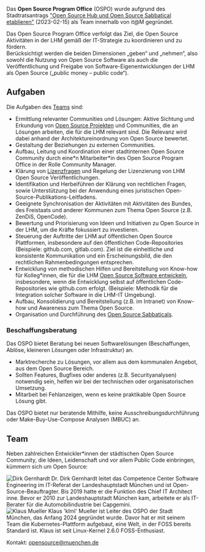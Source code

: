 Das __Open Source Program Office__ (OSPO) wurde aufgrund des Stadtratsantrags ["Open Source Hub und Open Source Sabbatical etablieren"](https://risi.muenchen.de/risi/sitzungsvorlage/detail/7532900) (2023-02-15) als Team innerhalb von it@M gegründet.

Das Open Source Program Office verfolgt das Ziel, die Open Source Aktivitäten in der LHM gemäß der IT-Strategie zu koordinieren und zu fördern.  
Berücksichtigt werden die beiden Dimensionen „geben“ und „nehmen“, also sowohl die Nutzung von Open Source Software als auch die Veröffentlichung und Freigabe von Software-Eigenentwicklungen der LHM als Open Source („public money – public code“).

## Aufgaben

Die Aufgaben des [Teams](#team) sind:

* Ermittlung relevanter Communities und Lösungen: Aktive Sichtung und Erkundung von [Open Source Projekten](./use) und Communities, die an Lösungen arbeiten, die für die LHM relevant sind. Die Relevanz wird dabei anhand der Architektureinordnung von Open Source bewertet.
* Gestaltung der Beziehungen zu externen Communities.
* Aufbau, Leitung und Koordination einer stadtinternen Open Source Community durch eine\*n Mitarbeiter\*in des Open Source Program Office in der Rolle Community Manager.
* Klärung von [Lizenzfragen](./licenses) und Regelung der Lizenzierung von LHM Open Source Veröffentlichungen.
* Identifikation und Herbeiführen der Klärung von rechtlichen Fragen, sowie Unterstützung bei der Anwendung eines juristischen Open-Source-Publikations-Leitfadens. 
* Geeignete Synchronisation der Aktivitäten mit Aktivitäten des Bundes, des Freistaats und anderer Kommunen zum Thema Open Source (z.B. ZenDiS, OpenCode).
* Bewertung und Priorisierung von Ideen und Initiativen zu Open Source in der LHM, um die Kräfte fokussiert zu investieren.
* Steuerung der Auftritte der LHM auf öffentlichen Open Source Plattformen, insbesondere auf den öffentlichen Code-Repositories (Beispiele: github.com, gitlab.com). Ziel ist die einheitliche und konsistente Kommunikation und ein Erscheinungsbild, die den rechtlichen Rahmenbedingungen entsprechen.
* Entwicklung von methodischen Hilfen und Bereitstellung von Know-how für Kolleg*innen, die für die LHM [Open Source Software entwickeln](./use), insbesondere, wenn die Entwicklung selbst auf öffentlichen Code-Repositories wie github.com erfolgt. (Beispiele: Methodik für die Integration solcher Software in die LHM-IT Umgebung).
* Aufbau, Konsolidierung und Bereitstellung (z.B. im Intranet) von Know-how und Awareness zum Thema Open Source.
* Organisation und Durchführung des [Open Source Sabbaticals](./sabbatical).

### Beschaffungsberatung

Das OSPO bietet Beratung bei neuen Softwarelösungen (Beschaffungen, Ablöse, kleineren Lösungen oder Infrastruktur) an.

* Marktrecherche zu Lösungen, vor allem aus dem kommunalen Angebot, aus dem Open Source Bereich.
* Sollten Features, Bugfixes oder anderes (z.B. Securityanalysen) notwendig sein, helfen wir bei der technischen oder organisatorischen Umsetzung.
* Mitarbeit bei Fehlanzeigen, wenn es keine praktikable Open Source Lösung gibt.

Das OSPO bietet nur beratende Mithilfe, keine Ausschreibungsdurchführung oder Make-Buy-Use-Compose Analysen (MBUC) an.


## Team

Neben zahlreichen Entwickler\*innen der städtischen Open Source Community, die Ideen, Leidenschaft und vor allem Public Code einbringen, kümmern sich um Open Source:

<img src="/people/dirk_gernhardt__150.jpg" alt="Dirk Gernhardt" class="right">
Dr. Dirk Gernhardt leitet das Competence Center Software Engineering im IT-Referat der Landeshauptstadt München und ist Open-Source-Beauftragter.
Bis 2019 hatte er die Funktion des Chief IT Architect inne.
Bevor er 2010 zur Landeshauptstadt München kam, arbeitete er als IT-Berater für die Automobilindustrie bei Capgemini.
<br class="cb" />

<img src="/people/klml_gelb__150.jpg" alt="Klaus Mueller" class="right">
Klaus 'klml' Mueller ist Leiter des OSPO der Stadt München, das Anfang 2024 gegründet wurde.
Davor hat er mit seinem Team die Kubernetes-Plattform aufgebaut, eine Welt, in der FOSS bereits Standard ist.
Klaus ist seit Linux-Kernel 2.6.0 FOSS-Enthusiast.

Kontakt: <opensource@muenchen.de>

